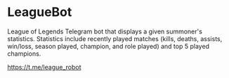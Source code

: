 # LeagueBot
League of Legends Telegram bot that displays a given summoner's statistics.
Statistics include recently played matches (kills, deaths, assists, win/loss, season played, champion, and role played) and
top 5 played champions.

https://t.me/league_robot
